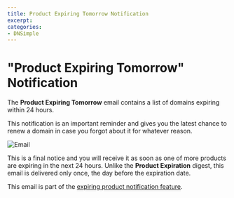 ```yaml
---
title: Product Expiring Tomorrow Notification
excerpt: 
categories:
- DNSimple
---
```


# "Product Expiring Tomorrow" Notification

The **Product Expiring Tomorrow** email contains a list of domains expiring within 24 hours.

This notification is an important reminder and gives you the latest chance to renew a domain in case you forgot about it for whatever reason.

![Email](http://f.cl.ly/items/1s2a1S3Y000p2N181i2S/notifications-expiring-tomorrow.png)

This is a final notice and you will receive it as soon as one of more products are expiring in the next 24 hours. Unlike the **Product Expiration** digest, this email is delivered only once, the day before the expiration date.

This email is part of the [expiring product notification feature](/articles/expiring-product-email-notifications).
